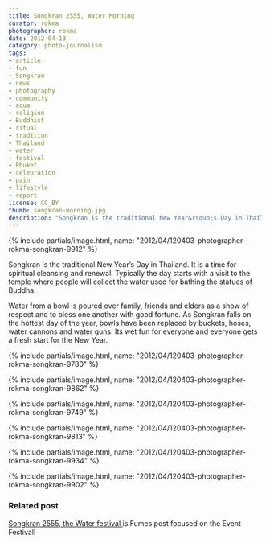 ```yaml
---
title: Songkran 2555, Water Morning
curator: rokma
photographer: rokma
date: 2012-04-13
category: photo-journalism
tags:
- article
- fun
- Songkran
- news
- photography
- community
- aqua
- religion
- Buddhist
- ritual
- tradition
- Thailand
- water
- festival
- Phuket
- celebration
- pain
- lifestyle
- report
license: CC_BY
thumb: songkran-morning.jpg
description: "Songkran is the traditional New Year&rsquo;s Day in Thailand. It is a time for spiritual cleansing and renewal. Typically the day starts with a visit to the temple where people will collect the water used for bathing the statues of Buddha."
---
```



{% include partials/image.html, name: "2012/04/120403-photographer-rokma-songkran-9912" %}

Songkran is the traditional New Year&rsquo;s Day in Thailand. It is a time for spiritual cleansing and renewal. Typically the day starts with a visit to the temple where people will collect the water used for bathing the statues of Buddha.

Water from a bowl is poured over family, friends and elders as a show of respect and to bless one another with good fortune. As Songkran falls on the hottest day of the year, bowls have been replaced by buckets, hoses, water cannons and water guns. Its wet fun for everyone and everyone gets a fresh start for the New Year.

{% include partials/image.html, name: "2012/04/120403-photographer-rokma-songkran-9780" %}

{% include partials/image.html, name: "2012/04/120403-photographer-rokma-songkran-9862" %}

{% include partials/image.html, name: "2012/04/120403-photographer-rokma-songkran-9749" %}

{% include partials/image.html, name: "2012/04/120403-photographer-rokma-songkran-9813" %}

{% include partials/image.html, name: "2012/04/120403-photographer-rokma-songkran-9934" %}

{% include partials/image.html, name: "2012/04/120403-photographer-rokma-songkran-9902" %}



### Related post

[Songkran 2555, the Water festival ](/songkran-water-festival/)is Fumes post focused on the Event Festival!

